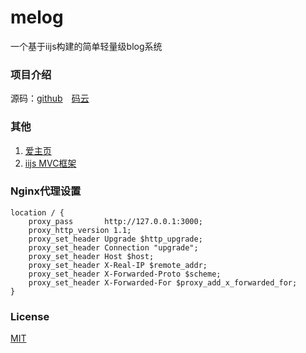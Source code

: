 # melog
一个基于iijs构建的简单轻量级blog系统

### 项目介绍

源码：[github](https://github.com/yafoo/melog "github")　[码云](https://gitee.com/yafu/melog "码云")

### 其他

1. [爱主页](https://www.i-i.me/ "爱主页 - 网址收藏分享平台！")
2. [iijs MVC框架](https://github.com/yafoo/iijs "iijs MVC框架")

### Nginx代理设置

```
location / {
    proxy_pass       http://127.0.0.1:3000;
    proxy_http_version 1.1;
    proxy_set_header Upgrade $http_upgrade;
    proxy_set_header Connection "upgrade";
    proxy_set_header Host $host;
    proxy_set_header X-Real-IP $remote_addr;
    proxy_set_header X-Forwarded-Proto $scheme;
    proxy_set_header X-Forwarded-For $proxy_add_x_forwarded_for;
}
```

### License

[MIT](LICENSE)